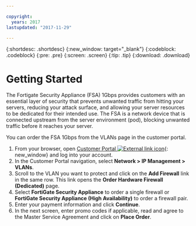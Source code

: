 ```yaml
---

copyright:
  years: 2017
lastupdated: "2017-11-29"

---
```


{:shortdesc: .shortdesc}
{:new_window: target="_blank"}
{:codeblock: .codeblock}
{:pre: .pre}
{:screen: .screen}
{:tip: .tip}
{:download: .download}

# Getting Started
The Fortigate Security Appliance (FSA) 1Gbps provides customers with an essential layer of security that prevents unwanted traffic from hitting your servers, reducing your attack surface, and allowing your server resources to be dedicated for their intended use.  The FSA is a network device that is connected upstream from the server environment (pod), blocking unwanted traffic before it reaches your server.  

You can order the FSA 1Gbps from the VLANs page in the customer portal.

1. From your browser, open [Customer Portal ![External link icon](../../icons/launch-glyph.svg "External link icon")](https://control.softlayer.com/){: new_window} and log into your account.
2. In the Customer Portal navigation, select **Network > IP Management > VLANs**.
3. Scroll to the VLAN you want to protect and click on the **Add Firewall** link in the same row. This link opens the **Order Hardware Firewall (Dedicated)** page.
4. Select **FortiGate Security Appliance** to order a single firewall or **FortiGate Security Appliance (High Availability)** to order a firewall pair. 
5. Enter your payment information and click **Continue**.
6. In the next screen, enter promo codes if applicable, read and agree to the Master Service Agreement and click on **Place Order**.